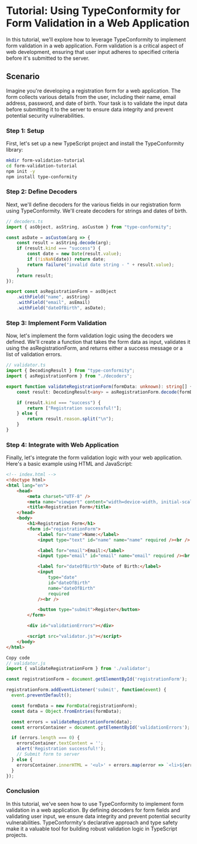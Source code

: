# Tutorial: Using TypeConformity for Form Validation in a Web Application

In this tutorial, we'll explore how to leverage TypeConformity to implement form validation in a web application. Form validation is a critical aspect of web development, ensuring that user input adheres to specified criteria before it's submitted to the server.

## Scenario

Imagine you're developing a registration form for a web application. The form collects various details from the user, including their name, email address, password, and date of birth. Your task is to validate the input data before submitting it to the server to ensure data integrity and prevent potential security vulnerabilities.

### Step 1: Setup

First, let's set up a new TypeScript project and install the TypeConformity library:

```bash
mkdir form-validation-tutorial
cd form-validation-tutorial
npm init -y
npm install type-conformity
```

### Step 2: Define Decoders

Next, we'll define decoders for the various fields in our registration form using TypeConformity. We'll create decoders for strings and dates of birth.

```ts
// decoders.ts
import { asObject, asString, asCustom } from "type-conformity";

const asDate = asCustom(arg => {
    const result = asString.decode(arg);
    if (result.kind === "success") {
        const date = new Date(result.value);
        if (!isNaN(date)) return date;
        return failure("invalid date string - " + result.value);
    }
    return result;
});

export const asRegistrationForm = asObject
    .withField("name", asString)
    .withField("email", asEmail)
    .withField("dateOfBirth", asDate);
```

### Step 3: Implement Form Validation

Now, let's implement the form validation logic using the decoders we defined. We'll create a function that takes the form data as input, validates it using the asRegistrationForm, and returns either a success message or a list of validation errors.

```ts
// validator.ts
import { DecodingResult } from "type-conformity";
import { asRegistrationForm } from "./decoders";

export function validateRegistrationForm(formData: unknown): string[] {
    const result: DecodingResult<any> = asRegistrationForm.decode(formData);

    if (result.kind === "success") {
        return ["Registration successful!"];
    } else {
        return result.reason.split("\n");
    }
}
```

### Step 4: Integrate with Web Application

Finally, let's integrate the form validation logic with your web application. Here's a basic example using HTML and JavaScript:

```html
<!-- index.html -->
<!doctype html>
<html lang="en">
    <head>
        <meta charset="UTF-8" />
        <meta name="viewport" content="width=device-width, initial-scale=1.0" />
        <title>Registration Form</title>
    </head>
    <body>
        <h1>Registration Form</h1>
        <form id="registrationForm">
            <label for="name">Name:</label>
            <input type="text" id="name" name="name" required /><br />

            <label for="email">Email:</label>
            <input type="email" id="email" name="email" required /><br />

            <label for="dateOfBirth">Date of Birth:</label>
            <input
                type="date"
                id="dateOfBirth"
                name="dateOfBirth"
                required
            /><br />

            <button type="submit">Register</button>
        </form>

        <div id="validationErrors"></div>

        <script src="validator.js"></script>
    </body>
</html>
```

```js
Copy code
// validator.js
import { validateRegistrationForm } from './validator';

const registrationForm = document.getElementById('registrationForm');

registrationForm.addEventListener('submit', function(event) {
  event.preventDefault();

  const formData = new FormData(registrationForm);
  const data = Object.fromEntries(formData);

  const errors = validateRegistrationForm(data);
  const errorsContainer = document.getElementById('validationErrors');

  if (errors.length === 0) {
    errorsContainer.textContent = '';
    alert('Registration successful!');
    // Submit form to server
  } else {
    errorsContainer.innerHTML = '<ul>' + errors.map(error => `<li>${error}</li>`).join('') + '</ul>';
  }
});
```

### Conclusion

In this tutorial, we've seen how to use TypeConformity to implement form validation in a web application. By defining decoders for form fields and validating user input, we ensure data integrity and prevent potential security vulnerabilities. TypeConformity's declarative approach and type safety make it a valuable tool for building robust validation logic in TypeScript projects.
